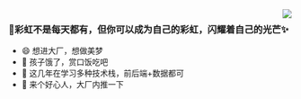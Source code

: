 <img align="right" src="https://github-readme-stats.vercel.app/api?username=Pro-dhg" />

### 🌈彩虹不是每天都有，但你可以成为自己的彩虹，闪耀着自己的光芒✨

- :smile: 想进大厂，想做美梦
- :hamburger:	 孩子饿了，赏口饭吃吧
- :eyes: 这几年在学习多种技术栈，前后端+数据都可
- :pray: 来个好心人，大厂内推一下
